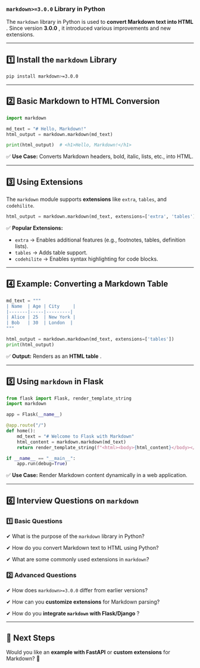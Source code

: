 ### **`markdown>=3.0.0` Library in Python**

The `markdown` library in Python is used to  **convert Markdown text into HTML** . Since version  **3.0.0** , it introduced various improvements and new extensions.

---

## **1️⃣ Install the `markdown` Library**

```bash
pip install markdown>=3.0.0
```

---

## **2️⃣ Basic Markdown to HTML Conversion**

```python
import markdown

md_text = "# Hello, Markdown!"
html_output = markdown.markdown(md_text)

print(html_output)  # <h1>Hello, Markdown!</h1>
```

✅ **Use Case:** Converts Markdown headers, bold, italic, lists, etc., into HTML.

---

## **3️⃣ Using Extensions**

The `markdown` module supports **extensions** like `extra`, `tables`, and `codehilite`.

```python
html_output = markdown.markdown(md_text, extensions=['extra', 'tables'])
```

✅ **Popular Extensions:**

* `extra` → Enables additional features (e.g., footnotes, tables, definition lists).
* `tables` → Adds table support.
* `codehilite` → Enables syntax highlighting for code blocks.

---

## **4️⃣ Example: Converting a Markdown Table**

```python
md_text = """
| Name  | Age | City     |
|-------|-----|---------|
| Alice | 25  | New York |
| Bob   | 30  | London  |
"""

html_output = markdown.markdown(md_text, extensions=['tables'])
print(html_output)
```

✅ **Output:** Renders as an  **HTML table** .

---

## **5️⃣ Using `markdown` in Flask**

```python
from flask import Flask, render_template_string
import markdown

app = Flask(__name__)

@app.route("/")
def home():
    md_text = "# Welcome to Flask with Markdown"
    html_content = markdown.markdown(md_text)
    return render_template_string(f"<html><body>{html_content}</body></html>")

if __name__ == "__main__":
    app.run(debug=True)
```

✅ **Use Case:** Render Markdown content dynamically in a web application.

---

## **6️⃣ Interview Questions on `markdown`**

### **1️⃣ Basic Questions**

✔ What is the purpose of the `markdown` library in Python?

✔ How do you convert Markdown text to HTML using Python?

✔ What are some commonly used extensions in `markdown`?

### **2️⃣ Advanced Questions**

✔ How does `markdown>=3.0.0` differ from earlier versions?

✔ How can you **customize extensions** for Markdown parsing?

✔ How do you  **integrate `markdown` with Flask/Django** ?

---

## **🚀 Next Steps**

Would you like an **example with FastAPI** or **custom extensions** for Markdown? 🎯
